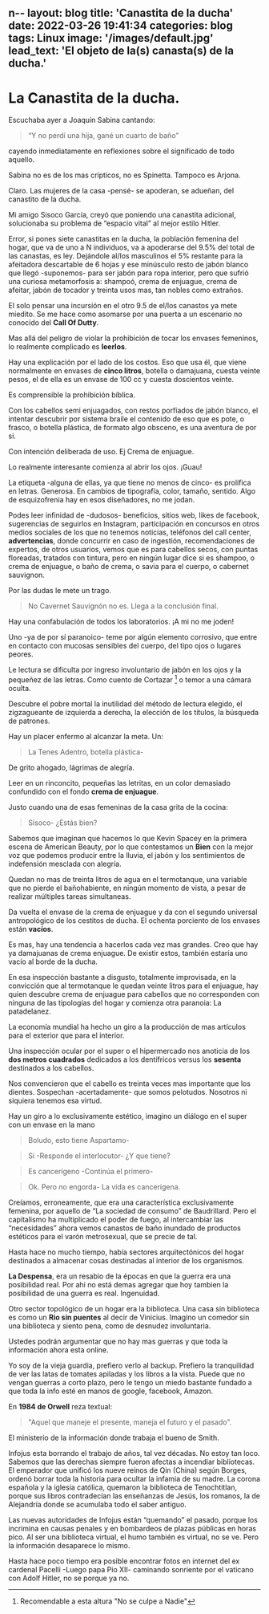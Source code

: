 n--
layout: blog
title: 'Canastita de la ducha'
date: 2022-03-26 19:41:34
categories: blog
tags: Linux
image: '/images/default.jpg'
lead_text: 'El objeto de la(s) canasta(s) de la ducha.'
---

# La Canastita de la ducha.

Escuchaba ayer a Joaquin Sabina cantando:

> “Y no perdí una hija, gané un cuarto de baño” 


cayendo inmediatamente en reflexiones sobre el significado de todo aquello.

Sabina no es de los mas crípticos, no es Spinetta. Tampoco es Arjona.

Claro. Las mujeres de la casa -pensé- se apoderan, se adueñan, del canastito de la ducha. 

Mi amigo Sisoco García, creyó que poniendo una canastita adicional, solucionaba su problema de “espacio vital” al mejor estilo Hitler.

Error, si pones siete canastitas en la ducha, la población femenina del hogar, que va de uno a N individuos, va a apoderarse del 9.5% del total de las canastas, es ley. Dejándole al/los masculinos el 5% restante para la afeitadora descartable de 6 hojas y ese minúsculo resto de jabón blanco que llegó -suponemos- para ser jabón para ropa interior, pero que sufrió una curiosa metamorfosis a: shampoó, crema de enjuague, crema de afeitar, jabón de tocador y treinta usos mas, tan nobles como extraños.

El solo pensar una incursión en el otro 9.5 de el/los canastos ya mete miedito. Se me hace como asomarse por una puerta a un escenario no conocido del **Call Of Dutty**.

Mas allá del peligro de violar la prohibición de tocar los envases femeninos, lo realmente complicado es **leerlos**.

Hay una explicación por el lado de los costos. Eso que usa él, que viene normalmente en envases de **cinco litros**, botella o damajuana, cuesta veinte pesos, el de ella es un envase de 100 cc y cuesta doscientos veinte. 

Es comprensible la prohibición bíblica.

Con los cabellos semi enjuagados, con restos porfiados de jabón blanco, el intentar descubrir por sistema braile el contenido de eso que es pote, o frasco, o botella plástica, de formato algo obsceno, es una aventura de por si.

Con intención deliberada de uso.  Ej Crema de enjuague.

Lo realmente interesante comienza al abrir los ojos. ¡Guau!

La etiqueta -alguna de ellas, ya que tiene no menos de cinco- es prolífica en letras.  Generosa.  En cambios de  tipografía, color, tamaño, sentido.  Algo de esquizofrenia hay en esos diseñadores, no me jodan.

Podes leer infinidad de -dudosos- beneficios, sitios web, likes de facebook, sugerencias de seguirlos en Instagram, participación en concursos en otros medios sociales de los que no tenemos noticias, teléfonos del call center, **advertencias**, donde concurrir en caso de ingestión, recomendaciones de expertos, de otros usuarios, vemos que es para cabellos secos, con puntas floreadas, tratados con tintura, pero en ningún lugar dice si es shampoo, o crema de enjuague, o baño de crema, o savia para el cuerpo, o cabernet sauvignon. 

Por las dudas le mete un trago. 

> No Cavernet Sauvignón no es.  Llega a la conclusión final.

Hay una confabulación de todos los laboratorios. ¡A mi no me joden!

Uno -ya de por sí paranoico- teme por algún elemento corrosivo, que entre en contacto con mucosas sensibles del cuerpo, del tipo ojos o lugares peores.

Le lectura se dificulta por ingreso involuntario de jabón en los ojos y la pequeñez de las letras. Como cuento de Cortazar [^1] o temor a una cámara oculta.

[^1]: Recomendable a esta altura "No se culpe a Nadie"

Descubre el pobre mortal la inutilidad del método de lectura elegido, el zigzagueante de izquierda a derecha, la elección de los títulos, la búsqueda de patrones.

Hay un placer enfermo al alcanzar la meta. Un:

> La Tenes Adentro, botella plástica-

De grito ahogado, lágrimas de alegría.

Leer en un rinconcito, pequeñas las letritas, en un color demasiado confundido con el fondo **crema de enjuague**.

Justo cuando una de esas femeninas de la casa grita de la cocina:

> Sisoco- ¿Estás bien?

Sabemos que imaginan que hacemos lo que Kevin Spacey en la primera escena de American Beauty, por lo que contestamos un **Bien** con la mejor voz que podemos producir entre la lluvia, el jabón y los sentimientos de indefensión mesclada con alegría.

Quedan no mas de treinta litros de agua en el termotanque, una variable que no pierde el bañohabiente, en ningún momento de vista, a pesar de realizar múltiples tareas simultaneas.

Da vuelta el envase de la crema de enjuague y da con el segundo universal antropológico de los cestitos de ducha. El ochenta porciento de los envases están **vacíos**.

Es mas, hay una tendencia a hacerlos cada vez mas grandes. Creo que hay ya damajuanas de crema enjuague. De existir estos, también estaría uno vacío al borde de la ducha.

En esa inspección bastante a disgusto, totalmente improvisada, en la convicción que al termotanque le quedan veinte litros para el enjuague, hay quien descubre crema de enjuague para cabellos que no corresponden con ninguna de las tipologías del hogar y comienza otra paranoia: La patadelanez.

La economía mundial ha hecho un giro a la producción de mas artículos para el exterior que para el interior.

Una inspección ocular por el super o el hipermercado nos anoticia de los **dos metros cuadrados** dedicados a los dentífricos versus los **sesenta** destinados a los cabellos.

Nos convencieron que el cabello es treinta veces mas importante que los dientes. Sospechan -acertadamente- que somos pelotudos. Nosotros ni siquiera tenemos esa virtud.

Hay un giro a lo exclusivamente estético, imagino un diálogo en el super con un envase en la mano

> Boludo, esto tiene Aspartamo-

> Si -Responde el interlocutor- ¿Y que tiene?

> Es cancerígeno -Continúa el primero-

> Ok. Pero no engorda-  La vida es cancerígena.

Creíamos, erroneamente, que era una característica exclusivamente femenina, por aquello de “La sociedad de consumo” de Baudrillard. Pero el capitalismo ha multiplicado el poder de fuego, al intercambiar las “necesidades” ahora vemos canastos de baño inundado de productos estéticos para el varón metrosexual, que se precie de tal.

Hasta hace no mucho tiempo, había sectores arquitectónicos del hogar destinados a almacenar cosas destinadas al interior de los organismos.

**La Despensa**, era un resabio de la épocas en que la guerra era una posibilidad real.  Por ahí no está demas agregar que hoy tambien la posibilidad de una guerra es real.  Ingenuidad. 

Otro sector topológico de un hogar era la biblioteca. Una casa sin biblioteca es como un **Rio sin puentes** al decir de Vinicius. Imagino un comedor sin una biblioteca y siento pena, como de desnudez involuntaria.

Ustedes podrán argumentar que no hay mas guerras y que toda la información ahora esta online.

Yo soy de la vieja guardia, prefiero verlo al backup. Prefiero la tranquilidad de ver las latas de tomates apiladas y los libros a la vista. Puede que no vengan guerras a corto plazo, pero le tengo un miedo bastante fundado a que toda la info esté en manos de google, facebook, Amazon.

En **1984 de Orwell** reza textual:

> "Aquel que maneje el presente, maneja el futuro y el pasado". 

El ministerio de la información donde trabaja el bueno de Smith.

Infojus esta borrando el trabajo de años, tal vez décadas. No estoy tan loco. Sabemos que las derechas siempre fueron afectas a incendiar bibliotecas. El emperador que unificó los nueve reinos de Qin (China) según Borges, ordenó borrar toda la historia para ocultar la infamia de su madre. La corona española y la iglesia católica, quemaron la biblioteca de Tenochtitlan, porque sus libros contradecían las enseñanzas de Jesús, los romanos, la de Alejandría donde se acumulaba todo el saber antiguo.

Las nuevas autoridades de Infojus están “quemando” el pasado, porque los incrimina en causas penales y en bombardeos de plazas públicas en horas pico. Al ser una biblioteca virtual, el humo también es virtual, no se ve. Pero la información desaparece lo mismo.

Hasta hace poco tiempo era posible encontrar fotos en internet del ex cardenal Pacelli -Luego papa Pio XII- caminando sonriente por el vaticano con Adolf Hitler, no se porque ya no.

